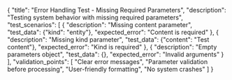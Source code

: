 {
  "title": "Error Handling Test - Missing Required Parameters",
  "description": "Testing system behavior with missing required parameters",
  "test_scenarios": [
    {
      "description": "Missing content parameter",
      "test_data": {"kind": "entity"},
      "expected_error": "Content is required"
    },
    {
      "description": "Missing kind parameter", 
      "test_data": {"content": "Test content"},
      "expected_error": "Kind is required"
    },
    {
      "description": "Empty parameters object",
      "test_data": {},
      "expected_error": "Invalid arguments"
    }
  ],
  "validation_points": [
    "Clear error messages",
    "Parameter validation before processing",
    "User-friendly formatting",
    "No system crashes"
  ]
}
